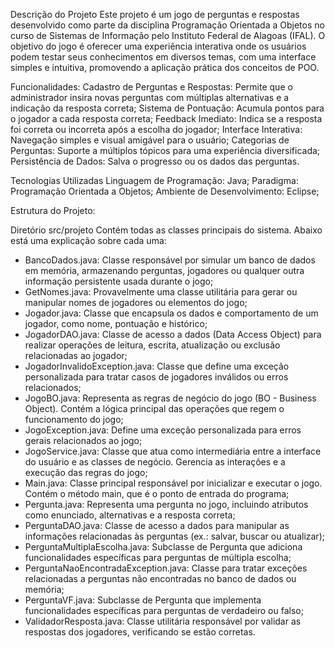 Descrição do Projeto
Este projeto é um jogo de perguntas e respostas desenvolvido como parte da disciplina Programação Orientada a Objetos no curso de Sistemas de Informação pelo Instituto Federal de Alagoas (IFAL). O objetivo do jogo é oferecer uma experiência interativa onde os usuários podem testar seus conhecimentos em diversos temas, com uma interface simples e intuitiva, promovendo a aplicação prática dos conceitos de POO.

Funcionalidades:
Cadastro de Perguntas e Respostas: Permite que o administrador insira novas perguntas com múltiplas alternativas e a indicação da resposta correta;
Sistema de Pontuação: Acumula pontos para o jogador a cada resposta correta;
Feedback Imediato: Indica se a resposta foi correta ou incorreta após a escolha do jogador;
Interface Interativa: Navegação simples e visual amigável para o usuário;
Categorias de Perguntas: Suporte a múltiplos tópicos para uma experiência diversificada;
Persistência de Dados: Salva o progresso ou os dados das perguntas.

Tecnologias Utilizadas
Linguagem de Programação: Java;
Paradigma: Programação Orientada a Objetos;
Ambiente de Desenvolvimento: Eclipse;

Estrutura do Projeto:

Diretório src/projeto
Contém todas as classes principais do sistema. Abaixo está uma explicação sobre cada uma:

* BancoDados.java: Classe responsável por simular um banco de dados em memória, armazenando perguntas, jogadores ou qualquer outra informação persistente usada durante o jogo;
* GetNomes.java: Provavelmente uma classe utilitária para gerar ou manipular nomes de jogadores ou elementos do jogo;
* Jogador.java: Classe que encapsula os dados e comportamento de um jogador, como nome, pontuação e histórico;
* JogadorDAO.java: Classe de acesso a dados (Data Access Object) para realizar operações de leitura, escrita, atualização ou exclusão relacionadas ao jogador;
* JogadorInvalidoException.java: Classe que define uma exceção personalizada para tratar casos de jogadores inválidos ou erros relacionados;
* JogoBO.java: Representa as regras de negócio do jogo (BO - Business Object). Contém a lógica principal das operações que regem o funcionamento do jogo;
* JogoException.java: Define uma exceção personalizada para erros gerais relacionados ao jogo;
* JogoService.java: Classe que atua como intermediária entre a interface do usuário e as classes de negócio. Gerencia as interações e a execução das regras do jogo;
* Main.java: Classe principal responsável por inicializar e executar o jogo. Contém o método main, que é o ponto de entrada do programa;
* Pergunta.java: Representa uma pergunta no jogo, incluindo atributos como enunciado, alternativas e a resposta correta;
* PerguntaDAO.java: Classe de acesso a dados para manipular as informações relacionadas às perguntas (ex.: salvar, buscar ou atualizar);
* PerguntaMultiplaEscolha.java: Subclasse de Pergunta que adiciona funcionalidades específicas para perguntas de múltipla escolha;
* PerguntaNaoEncontradaException.java: Classe para tratar exceções relacionadas a perguntas não encontradas no banco de dados ou memória;
* PerguntaVF.java: Subclasse de Pergunta que implementa funcionalidades específicas para perguntas de verdadeiro ou falso;
* ValidadorResposta.java: Classe utilitária responsável por validar as respostas dos jogadores, verificando se estão corretas.

